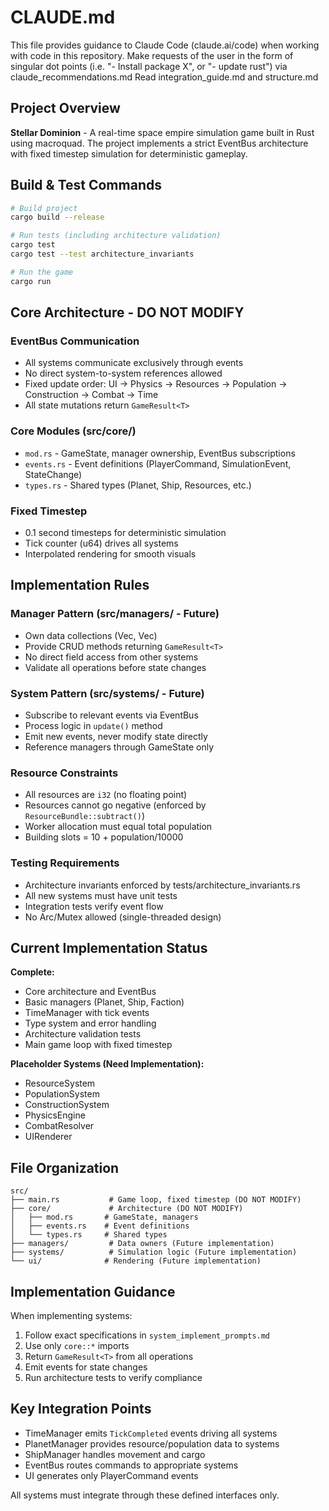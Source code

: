 # CLAUDE.md

This file provides guidance to Claude Code (claude.ai/code) when working with code in this repository.
Make requests of the user in the form of singular dot points (i.e. "- Install package X", or "- update rust") via claude_recommendations.md
Read integration_guide.md and structure.md

## Project Overview

**Stellar Dominion** - A real-time space empire simulation game built in Rust using macroquad. The project implements a strict EventBus architecture with fixed timestep simulation for deterministic gameplay.

## Build & Test Commands

```bash
# Build project
cargo build --release

# Run tests (including architecture validation)
cargo test
cargo test --test architecture_invariants

# Run the game
cargo run
```

## Core Architecture - DO NOT MODIFY

### EventBus Communication
- All systems communicate exclusively through events
- No direct system-to-system references allowed
- Fixed update order: UI → Physics → Resources → Population → Construction → Combat → Time
- All state mutations return `GameResult<T>`

### Core Modules (src/core/)
- `mod.rs` - GameState, manager ownership, EventBus subscriptions
- `events.rs` - Event definitions (PlayerCommand, SimulationEvent, StateChange)
- `types.rs` - Shared types (Planet, Ship, Resources, etc.)

### Fixed Timestep
- 0.1 second timesteps for deterministic simulation
- Tick counter (u64) drives all systems
- Interpolated rendering for smooth visuals

## Implementation Rules

### Manager Pattern (src/managers/ - Future)
- Own data collections (Vec<Planet>, Vec<Ship>)
- Provide CRUD methods returning `GameResult<T>`
- No direct field access from other systems
- Validate all operations before state changes

### System Pattern (src/systems/ - Future) 
- Subscribe to relevant events via EventBus
- Process logic in `update()` method
- Emit new events, never modify state directly
- Reference managers through GameState only

### Resource Constraints
- All resources are `i32` (no floating point)
- Resources cannot go negative (enforced by `ResourceBundle::subtract()`)
- Worker allocation must equal total population
- Building slots = 10 + population/10000

### Testing Requirements
- Architecture invariants enforced by tests/architecture_invariants.rs
- All new systems must have unit tests
- Integration tests verify event flow
- No Arc/Mutex allowed (single-threaded design)

## Current Implementation Status

**Complete:**
- Core architecture and EventBus
- Basic managers (Planet, Ship, Faction) 
- TimeManager with tick events
- Type system and error handling
- Architecture validation tests
- Main game loop with fixed timestep

**Placeholder Systems (Need Implementation):**
- ResourceSystem
- PopulationSystem  
- ConstructionSystem
- PhysicsEngine
- CombatResolver
- UIRenderer

## File Organization

```
src/
├── main.rs           # Game loop, fixed timestep (DO NOT MODIFY)
├── core/             # Architecture (DO NOT MODIFY)
│   ├── mod.rs       # GameState, managers
│   ├── events.rs    # Event definitions  
│   └── types.rs     # Shared types
├── managers/         # Data owners (Future implementation)
├── systems/          # Simulation logic (Future implementation)
└── ui/              # Rendering (Future implementation)
```

## Implementation Guidance

When implementing systems:
1. Follow exact specifications in `system_implement_prompts.md`
2. Use only `core::*` imports
3. Return `GameResult<T>` from all operations
4. Emit events for state changes
5. Run architecture tests to verify compliance

## Key Integration Points

- TimeManager emits `TickCompleted` events driving all systems
- PlanetManager provides resource/population data to systems
- ShipManager handles movement and cargo
- EventBus routes commands to appropriate systems
- UI generates only PlayerCommand events

All systems must integrate through these defined interfaces only.